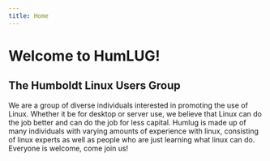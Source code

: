 ```yaml
---
title: Home
---
```

# Welcome to HumLUG! 

## The Humboldt Linux Users Group

We are a group of diverse individuals interested in promoting the use of Linux. Whether it be for desktop or server use, we believe that Linux can do the job better and can do the job for less capital. Humlug is made up of many individuals with varying amounts of experience with linux, consisting of linux experts as well as people who are just learning what linux can do. Everyone is welcome, come join us! 